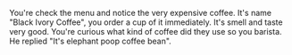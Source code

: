You're check the menu and notice the very expensive coffee.
It's name "Black Ivory Coffee", you order a cup of it immediately.
It's smell and taste very good. You're curious what kind of coffee did they use so you barista.
He replied "It's elephant poop coffee bean".

